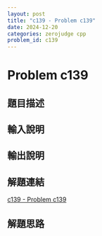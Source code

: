 ```yaml
---
layout: post
title: "c139 - Problem c139"
date: 2024-12-20
categories: zerojudge cpp
problem_id: c139
---
```


# Problem c139

## 題目描述



## 輸入說明



## 輸出說明



## 解題連結

[c139 - Problem c139](https://zerojudge.tw/ShowProblem?problemid=c139)

## 解題思路


